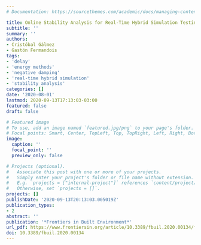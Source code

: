 ```yaml
---
# Documentation: https://sourcethemes.com/academic/docs/managing-content/

title: Online Stability Analysis for Real-Time Hybrid Simulation Testing
subtitle: ''
summary: ''
authors:
- Cristóbal Gálmez
- Gastón Fermandois
tags:
- 'delay'
- 'energy methods'
- 'negative damping'
- 'real-time hybrid simulation'
- 'stability analysis'
categories: []
date: '2020-08-01'
lastmod: 2020-09-13T17:13:03-03:00
featured: false
draft: false

# Featured image
# To use, add an image named `featured.jpg/png` to your page's folder.
# Focal points: Smart, Center, TopLeft, Top, TopRight, Left, Right, BottomLeft, Bottom, BottomRight.
image:
  caption: ''
  focal_point: ''
  preview_only: false

# Projects (optional).
#   Associate this post with one or more of your projects.
#   Simply enter your project's folder or file name without extension.
#   E.g. `projects = ["internal-project"]` references `content/project/deep-learning/index.md`.
#   Otherwise, set `projects = []`.
projects: []
publishDate: '2020-09-13T20:13:03.005019Z'
publication_types:
- 2
abstract: ''
publication: '*Frontiers in Built Environment*'
url_pdf: https://www.frontiersin.org/article/10.3389/fbuil.2020.00134/full
doi: 10.3389/fbuil.2020.00134
---
```

